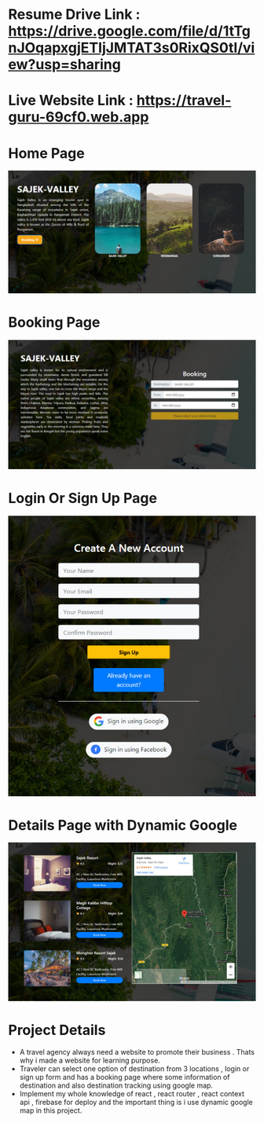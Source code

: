 # Resume Drive Link : https://drive.google.com/file/d/1tTgnJOqapxgjETIjJMTAT3s0RixQS0tl/view?usp=sharing
# Live Website Link : https://travel-guru-69cf0.web.app

# Home Page

<img src = "src/images/Home-read-me.jpg">

# Booking Page

<img src = "src/images/Booking-read-me.jpg" >

# Login Or Sign Up Page

<img src = "src/images/Login-read-me.jpg" >

# Details Page with Dynamic Google

<img src = "src/images/Details-read-me.jpg" >

# Project Details

<ul>
  <li>A travel agency always need a website to promote their business . Thats why i made a website for learning purpose.</li>
  <li>Traveler can select one option of destination from 3 locations , login or sign up form and has a booking page where some information of destination and also destination tracking using google map.</li>
  <li>Implement my whole knowledge of react , react router , react context api , firebase for deploy and the important thing is i use dynamic google map in this project.</li>
</ul>
